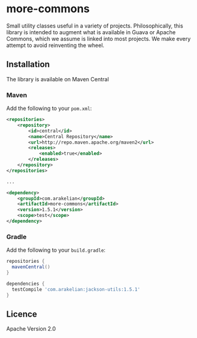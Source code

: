 # more-commons

Small utility classes useful in a variety of projects. Philosophically, this library is intended to 
augment what is available in Guava or Apache Commons, which we assume is linked into most projects. 
We make every attempt to avoid reinventing the wheel.

## Installation

The library is available on Maven Central

### Maven

Add the following to your `pom.xml`:

```xml
<repositories>
    <repository>
        <id>central</id>
        <name>Central Repository</name>
        <url>http://repo.maven.apache.org/maven2</url>
        <releases>
            <enabled>true</enabled>
        </releases>
    </repository>
</repositories>

...

<dependency>
    <groupId>com.arakelian</groupId>
    <artifactId>more-commons</artifactId>
    <version>1.5.1</version>
    <scope>test</scope>
</dependency>
```

### Gradle

Add the following to your `build.gradle`:

```groovy
repositories {
  mavenCentral()
}

dependencies {
  testCompile 'com.arakelian:jackson-utils:1.5.1'
}
```

## Licence

Apache Version 2.0
